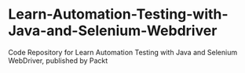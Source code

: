 # Learn-Automation-Testing-with-Java-and-Selenium-Webdriver
Code Repository for Learn Automation Testing with Java and Selenium WebDriver, published by Packt
